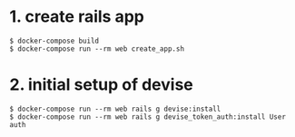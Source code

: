 # 1. create rails app

```
$ docker-compose build
$ docker-compose run --rm web create_app.sh
```

# 2. initial setup of devise

```
$ docker-compose run --rm web rails g devise:install
$ docker-compose run --rm web rails g devise_token_auth:install User auth
```
